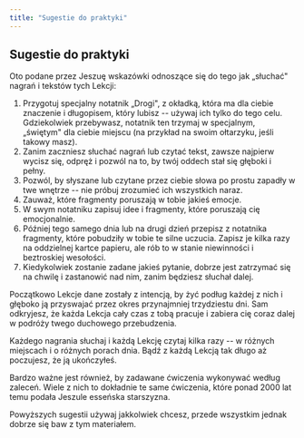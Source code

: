 ```yaml
---
title: "Sugestie do praktyki"
---
```




## Sugestie do praktyki

Oto podane przez Jeszuę wskazówki odnoszące się do tego jak „słuchać" nagrań i tekstów tych Lekcji:

1.  Przygotuj specjalny notatnik „Drogi", z okładką, która ma dla ciebie znaczenie i długopisem, który lubisz -- używaj ich tylko do tego celu. Gdziekolwiek przebywasz, notatnik ten trzymaj w specjalnym, „świętym" dla ciebie miejscu (na przykład na swoim ołtarzyku, jeśli takowy masz).
2.  Zanim zaczniesz słuchać nagrań lub czytać tekst, zawsze najpierw wycisz się, odpręż i pozwól na to, by twój oddech stał się głęboki i pełny.
3.  Pozwól, by słyszane lub czytane przez ciebie słowa po prostu zapadły w twe wnętrze -- nie próbuj zrozumieć ich wszystkich naraz.
4.  Zauważ, które fragmenty poruszają w tobie jakieś emocje.
5.  W swym notatniku zapisuj idee i fragmenty, które poruszają cię emocjonalnie.
6.  Później tego samego dnia lub na drugi dzień przepisz z notatnika fragmenty, które pobudziły w tobie te silne uczucia. Zapisz je kilka razy na oddzielnej kartce papieru, ale rób to w stanie niewinności i beztroskiej wesołości.
7.  Kiedykolwiek zostanie zadane jakieś pytanie, dobrze jest zatrzymać się na chwilę i zastanowić nad nim, zanim będziesz słuchał dalej.

Początkowo Lekcje dane zostały z intencją, by żyć podług każdej z nich i głęboko ją przyswajać przez okres przynajmniej trzydziestu dni. Sam odkryjesz, że każda Lekcja cały czas z tobą pracuje i zabiera cię coraz dalej w podróży twego duchowego przebudzenia.

Każdego nagrania słuchaj i każdą Lekcję czytaj kilka razy -- w różnych miejscach i o różnych porach dnia. Bądź z każdą Lekcją tak długo aż poczujesz, że ją ukończyłeś.

Bardzo ważne jest również, by zadawane ćwiczenia wykonywać według zaleceń. Wiele z nich to dokładnie te same ćwiczenia, które ponad 2000 lat temu podała Jeszule esseńska starszyzna.

Powyższych sugestii używaj jakkolwiek chcesz, przede wszystkim jednak dobrze się baw z tym materiałem.